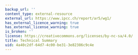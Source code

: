 ```yaml
---
backup_url: ''
content_type: external-resource
external_url: https://www.ipcc.ch/report/ar5/wg1/
has_external_licence_warning: true
has_external_license_warning: true
is_broken: ''
license: https://creativecommons.org/licenses/by-nc-sa/4.0/
title: Technical Summary
uid: 4a40c2df-64d7-4c00-be31-3e82386c9c4e
---
```

